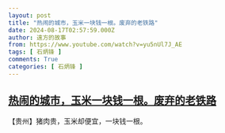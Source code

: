 ```yaml
---
layout: post
title: "热闹的城市，玉米一块钱一根。废弃的老铁路"
date: 2024-08-17T02:57:59.000Z
author: 遠方的故事
from: https://www.youtube.com/watch?v=yu5nUl7J_AE
tags: [ 石炳锋 ]
comments: True
categories: [ 石炳锋 ]
---
```

<!--1723863479000-->
[热闹的城市，玉米一块钱一根。废弃的老铁路](https://www.youtube.com/watch?v=yu5nUl7J_AE)
------

<div>
【贵州】猪肉贵，玉米却便宜，一块钱一根。
</div>

